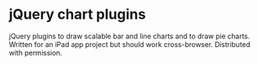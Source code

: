 jQuery chart plugins
====================
jQuery plugins to draw scalable bar and line charts and to draw pie charts. Written for an iPad app project but should work cross-browser. Distributed with permission.